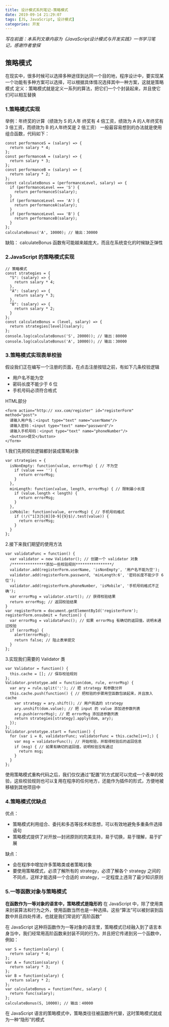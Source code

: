 ```yaml
---
title: 设计模式系列笔记-策略模式
date: 2019-09-14 21:29:07
tags: [JS, JavaScript, 设计模式]
categories: 开发
---
```



*写在前面：本系列文章内容为《JavaScript设计模式与开发实践》一书学习笔记，感谢作者曾探*
## 策略模式
在现实中，很多时候可以选择多种途径到达同一个目的地，程序设计中，要实现某一个功能有多种方案可以选择，可以根据具体情况选择其中一种方案，这就是策略模式
定义：策略模式就是定义一系列的算法，把它们一个个封装起来，并且使它们可以相互替换

### 1.策略模式实现
举例：年终奖的计算（绩效为 S 的人年
终奖有 4 倍工资，绩效为 A 的人年终奖有 3 倍工资，而绩效为 B 的人年终奖是 2 倍工资）
一般最容易想到的办法就是使用组合函数，代码如下：
```
const performanceS = (salary) => {
  return salary * 4;
};
const performanceA = (salary) => {
  return salary * 3;
};
const performanceB = (salary) => {
  return salary * 2;
};
const calculateBonus = (performanceLevel, salary) => {
  if (performanceLevel === 'S') {
    return performanceS(salary);
  }
  if (performanceLevel === 'A') {
    return performanceA(salary);
  }
  if (performanceLevel === 'B') {
    return performanceB(salary);
  }
};
calculateBonus('A', 10000); // 输出：30000
```
缺陷：
calculateBonus 函数有可能越来越庞大，而且在系统变化的时候缺乏弹性

### 2.JavaScript 的策略模式实现
```
// 策略模式
const strategies = {
  "S": (salary) => {
    return salary * 4;
  },
  "A": (salary) => {
    return salary * 3;
  },
  "B": (salary) => {
    return salary * 2;
  }
};
const calculateBonus = (level, salary) => {
  return strategies[level](salary);
};
console.log(calculateBonus('S', 20000)); // 输出：80000
console.log(calculateBonus('A', 10000)); // 输出：30000
```

### 3.策略模式实现表单校验
假设我们正在编写一个注册的页面，在点击注册按钮之前，有如下几条校验逻辑
 - 用户名不能为空
 - 密码长度不能少于 6 位
 - 手机号码必须符合格式

HTML部分
```
<form action="http:// xxx.com/register" id="registerForm" method="post">
  请输入用户名：<input type="text" name="userName"/>
  请输入密码：<input type="text" name="password"/>
  请输入手机号码：<input type="text" name="phoneNumber"/>
  <button>提交</button>
</form>
```
1.我们先把校验逻辑都封装成策略对象
```
var strategies = {
  isNonEmpty: function(value, errorMsg) { // 不为空
    if (value === '') {
      return errorMsg;
    }
  },
  minLength: function(value, length, errorMsg) { // 限制最小长度
    if (value.length < length) {
      return errorMsg;
    }
  },
  isMobile: function(value, errorMsg) { // 手机号码格式
    if (!/(^1[3|5|8][0-9]{9}$)/.test(value)) {
      return errorMsg;
    }
  }
};
```
2.接下来我们期望的使用方法
```
var validataFunc = function() {
  var validator = new Validator(); // 创建一个 validator 对象
  /***************添加一些校验规则****************/
  validator.add(registerForm.userName, 'isNonEmpty', '用户名不能为空');
  validator.add(registerForm.password, 'minLength:6', '密码长度不能少于 6 位');
  validator.add(registerForm.phoneNumber, 'isMobile', '手机号码格式不正确');
  var errorMsg = validator.start(); // 获得校验结果
  return errorMsg; // 返回校验结果
}
var registerForm = document.getElementById('registerForm');
registerForm.onsubmit = function() {
  var errorMsg = validataFunc(); // 如果 errorMsg 有确切的返回值，说明未通过校验
  if (errorMsg) {
    alert(errorMsg);
    return false; // 阻止表单提交
  }
};
```
3.实现我们需要的 Validator 类
```
var Validator = function() {
  this.cache = []; // 保存校验规则
};
Validator.prototype.add = function(dom, rule, errorMsg) {
  var ary = rule.split(':'); // 把 strategy 和参数分开
  this.cache.push(function() { // 把校验的步骤用空函数包装起来，并且放入 cache
    var strategy = ary.shift(); // 用户挑选的 strategy
    ary.unshift(dom.value); // 把 input 的 value 添加进参数列表
    ary.push(errorMsg); // 把 errorMsg 添加进参数列表
    return strategies[strategy].apply(dom, ary);
  });
};
Validator.prototype.start = function() {
  for (var i = 0, validatorFunc; validatorFunc = this.cache[i++];) {
    var msg = validatorFunc(); // 开始校验，并取得校验后的返回信息
    if (msg) { // 如果有确切的返回值，说明校验没有通过
      return msg;
    }
  }
};
```
使用策略模式重构代码之后，我们仅仅通过“配置”的方式就可以完成一个表单的校验，这些校验规则也可以复用在程序的任何地方，还能作为插件的形式，方便地被移植到其他项目中

### 4.策略模式优缺点

优点：
- 策略模式利用组合、委托和多态等技术和思想，可以有效地避免多重条件选择语句
- 策略模式提供了对开放—封闭原则的完美支持，易于切换，易于理解，易于扩展

缺点：
- 会在程序中增加许多策略类或者策略对象
- 要使用策略模式，必须了解所有的 strategy，必须了解各个 strategy 之间的不同点，这样才能选择一个合适的 strategy，一定程度上违背了最少知识原则

### 5.一等函数对象与策略模式
**在函数作为一等对象的语言中，策略模式是隐形的**
在 JavaScript 中，除了使用类来封装算法和行为之外，使用函数当然也是一种选择。这些“算法”可以被封装到函数中并且四处传递，也就是我们常说的"高阶函数”

在 JavaScript 这种将函数作为一等对象的语言里，策略模式已经融入到了语言本身当中，我们经常用高阶函数来封装不同的行为，并且把它传递到另一个函数中，例如：
```
var S = function(salary) {
  return salary * 4;
};
var A = function(salary) {
  return salary * 3;
};
var B = function(salary) {
  return salary * 2;
};
var calculateBonus = function(func, salary) {
  return func(salary);
};
calculateBonus(S, 10000); // 输出：40000
```
在 JavaScript 语言的策略模式中，策略类往往被函数所代替，这时策略模式就成为一种“隐形”的模式
